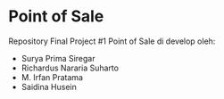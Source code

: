 # Point of Sale
Repository Final Project #1 Point of Sale
di develop oleh: 
- Surya Prima Siregar
- Richardus Nararia Suharto
- M. Irfan Pratama
- Saidina Husein
